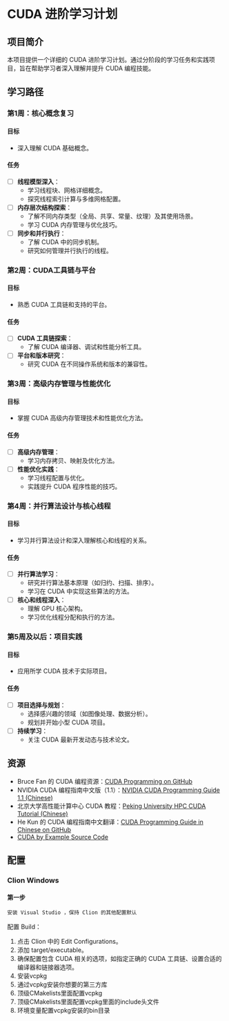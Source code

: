 # CUDA 进阶学习计划

## 项目简介

本项目提供一个详细的 CUDA 进阶学习计划。通过分阶段的学习任务和实践项目，旨在帮助学习者深入理解并提升 CUDA 编程技能。

## 学习路径

### 第1周：核心概念复习

#### 目标

- 深入理解 CUDA 基础概念。

#### 任务

- [ ] **线程模型深入**：
    - 学习线程块、网格详细概念。
    - 探究线程索引计算与多维网格配置。
- [ ] **内存层次结构探索**：
    - 了解不同内存类型（全局、共享、常量、纹理）及其使用场景。
    - 学习 CUDA 内存管理与优化技巧。
- [ ] **同步和并行执行**：
    - 了解 CUDA 中的同步机制。
    - 研究如何管理并行执行的线程。

### 第2周：CUDA工具链与平台

#### 目标

- 熟悉 CUDA 工具链和支持的平台。

#### 任务

- [ ] **CUDA 工具链探索**：
    - 了解 CUDA 编译器、调试和性能分析工具。
- [ ] **平台和版本研究**：
    - 研究 CUDA 在不同操作系统和版本的兼容性。

### 第3周：高级内存管理与性能优化

#### 目标

- 掌握 CUDA 高级内存管理技术和性能优化方法。

#### 任务

- [ ] **高级内存管理**：
    - 学习内存拷贝、映射及优化方法。
- [ ] **性能优化实践**：
    - 学习线程配置与优化。
    - 实践提升 CUDA 程序性能的技巧。

### 第4周：并行算法设计与核心线程

#### 目标

- 学习并行算法设计和深入理解核心和线程的关系。

#### 任务

- [ ] **并行算法学习**：
    - 研究并行算法基本原理（如归约、扫描、排序）。
    - 学习在 CUDA 中实现这些算法的方法。
- [ ] **核心和线程深入**：
    - 理解 GPU 核心架构。
    - 学习优化线程分配和执行的方法。

### 第5周及以后：项目实践

#### 目标

- 应用所学 CUDA 技术于实际项目。

#### 任务

- [ ] **项目选择与规划**：
    - 选择感兴趣的领域（如图像处理、数据分析）。
    - 规划并开始小型 CUDA 项目。
- [ ] **持续学习**：
    - 关注 CUDA 最新开发动态与技术论文。

## 资源

- Bruce Fan 的 CUDA 编程资源：[CUDA Programming on GitHub](https://github.com/brucefan1983/CUDA-Programming)
- NVIDIA CUDA
  编程指南中文版（1.1）：[NVIDIA CUDA Programming Guide 1.1 (Chinese)](https://www.nvidia.cn/docs/IO/51635/NVIDIA_CUDA_Programming_Guide_1.1_chs.pdf)
- 北京大学高性能计算中心 CUDA
  教程：[Peking University HPC CUDA Tutorial (Chinese)](https://hpc.pku.edu.cn/docs/20170829223652566150.pdf)
- He Kun 的 CUDA
  编程指南中文翻译：[CUDA Programming Guide in Chinese on GitHub](https://github.com/HeKun-NVIDIA/CUDA-Programming-Guide-in-Chinese)
- [CUDA by Example Source Code](https://github.com/CodedK/CUDA-by-Example-source-code-for-the-book-s-examples-)

## 配置

### Clion Windows

#### 第一步

```bash 
安装 Visual Studio ，保持 Clion 的其他配置默认
```

配置 Build：

1. 点击 Clion 中的 Edit Configurations。
2. 添加 target/executable。
3. 确保配置包含 CUDA 相关的选项，如指定正确的 CUDA 工具链、设置合适的编译器和链接器选项。
4. 安装vcpkg
5. 通过vcpkg安装你想要的第三方库
6. 顶级CMakelists里面配置vcpkg
7. 顶级CMakelists里面配置vcpkg里面的include头文件
8. 环境变量配置vcpkg安装的bin目录

